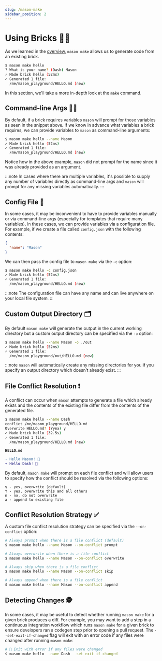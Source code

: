 ```yaml
---
slug: /mason-make
sidebar_position: 2
---
```


# Using Bricks 👷🧱

As we learned in the [overview](/), `mason make` allows us to generate code from an existing brick.

```bash
$ mason make hello
? What is your name? (Dash) Mason
✓ Made brick hello (52ms)
✓ Generated 1 file:
  /me/mason_playground/HELLO.md (new)
```

In this section, we'll take a more in-depth look at the `make` command.

## Command-line Args 🧑‍💻

By default, if a brick requires variables `mason` will prompt for those variables as seen in the snippet above. If we know in advance what variables a brick requires, we can provide variables to `mason` as command-line arguments:

```bash
$ mason make hello --name Mason
✓ Made brick hello (52ms)
✓ Generated 1 file:
  /me/mason_playground/HELLO.md (new)
```

Notice how in the above example, `mason` did not prompt for the name since it was already provided as an argument.

:::note
In cases where there are multiple variables, it's possible to supply any number of variables directly as command-line args and `mason` will prompt for any missing variables automatically.
:::

## Config File 📝

In some cases, it may be inconvenient to have to provide variables manually or via command-line args (especially for templates that require many variables). In these cases, we can provide variables via a configuration file. For example, if we create a file called `config.json` with the following contents:

```json
{
  "name": "Mason"
}
```

We can then pass the config file to `mason make` via the `-c` option:

```bash
$ mason make hello -c config.json
✓ Made brick hello (52ms)
✓ Generated 1 file:
  /me/mason_playground/HELLO.md (new)
```

:::note
The configuration file can have any name and can live anywhere on your local file system.
:::

## Custom Output Directory 🗂

By default `mason make` will generate the output in the current working directory but a custom output directory can be specified via the `-o` option:

```bash
$ mason make hello --name Mason -o ./out
✓ Made brick hello (52ms)
✓ Generated 1 file:
  /me/mason_playground/out/HELLO.md (new)
```

:::note
`mason` will automatically create any missing directories for you if you specify an output directory which doesn't already exist.
:::

## File Conflict Resolution ❗️

A conflict can occur when `mason` attempts to generate a file which already exists and the contents of the existing file differ from the contents of the generated file.

```bash
$ mason make hello --name Dash
conflict /me/mason_playground/HELLO.md
Overwrite HELLO.md? (Yyna) y
✓ Made brick hello (32.5s)
✓ Generated 1 file:
  /me/mason_playground/HELLO.md (new)
```

**`HELLO.md`**

```diff
- Hello Mason! 👋
+ Hello Dash! 👋
```

By default, `mason make` will prompt on each file conflict and will allow users to specify how the conflict should be resolved via the following options:

```
y - yes, overwrite (default)
Y - yes, overwrite this and all others
n - no, do not overwrite
a - append to existing file
```

## Conflict Resolution Strategy ✅

A custom file conflict resolution strategy can be specified via the `--on-conflict` option:

```bash
# Always prompt when there is a file conflict (default)
$ mason make hello --name Mason --on-conflict prompt

# Always overwrite when there is a file conflict
$ mason make hello --name Mason --on-conflict overwrite

# Always skip when there is a file conflict
$ mason make hello --name Mason --on-conflict skip

# Always append when there is a file conflict
$ mason make hello --name Mason --on-conflict append
```

## Detecting Changes 🕵️

In some cases, it may be useful to detect whether running `mason make` for a given brick produces a diff. For example, you may want to add a step in a continuous integration workflow which runs `mason make` for a given brick to ensure developers ran a codegen step prior to opening a pull request. The `--set-exit-if-changed` flag will exit with an error code if any files were changed after running `mason make`:

```bash
# 🚨 Exit with error if any files were changed
$ mason make hello --name Dash --set-exit-if-changed
```
